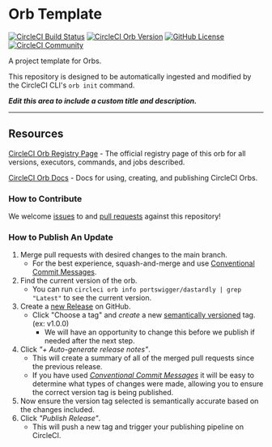 # Orb Template


[![CircleCI Build Status](https://circleci.com/gh/portSwigger-integrations/dastardly-circleci-orb.svg?style=shield "CircleCI Build Status")](https://circleci.com/gh/portSwigger-integrations/dastardly-circleci-orb) [![CircleCI Orb Version](https://badges.circleci.com/orbs/portswigger/dastardly.svg)](https://circleci.com/developer/orbs/orb/portswigger/dastardly) [![GitHub License](https://img.shields.io/badge/license-MIT-lightgrey.svg)](https://raw.githubusercontent.com/portSwigger-integrations/dastardly-circleci-orb/master/LICENSE) [![CircleCI Community](https://img.shields.io/badge/community-CircleCI%20Discuss-343434.svg)](https://discuss.circleci.com/c/ecosystem/orbs)



A project template for Orbs.

This repository is designed to be automatically ingested and modified by the CircleCI CLI's `orb init` command.

_**Edit this area to include a custom title and description.**_

---

## Resources

[CircleCI Orb Registry Page](https://circleci.com/developer/orbs/orb/portswigger/dastardly) - The official registry page of this orb for all versions, executors, commands, and jobs described.

[CircleCI Orb Docs](https://circleci.com/docs/orb-intro/#section=configuration) - Docs for using, creating, and publishing CircleCI Orbs.

### How to Contribute

We welcome [issues](https://github.com/portSwigger-integrations/dastardly-circleci-orb/issues) to and [pull requests](https://github.com/portSwigger-integrations/dastardly-circleci-orb/pulls) against this repository!

### How to Publish An Update
1. Merge pull requests with desired changes to the main branch.
    - For the best experience, squash-and-merge and use [Conventional Commit Messages](https://conventionalcommits.org/).
2. Find the current version of the orb.
    - You can run `circleci orb info portswigger/dastardly | grep "Latest"` to see the current version.
3. Create a [new Release](https://github.com/portSwigger-integrations/dastardly-circleci-orb/releases/new) on GitHub.
    - Click "Choose a tag" and _create_ a new [semantically versioned](http://semver.org/) tag. (ex: v1.0.0)
      - We will have an opportunity to change this before we publish if needed after the next step.
4.  Click _"+ Auto-generate release notes"_.
    - This will create a summary of all of the merged pull requests since the previous release.
    - If you have used _[Conventional Commit Messages](https://conventionalcommits.org/)_ it will be easy to determine what types of changes were made, allowing you to ensure the correct version tag is being published.
5. Now ensure the version tag selected is semantically accurate based on the changes included.
6. Click _"Publish Release"_.
    - This will push a new tag and trigger your publishing pipeline on CircleCI.
